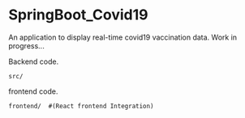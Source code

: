 # SpringBoot_Covid19
An application to display real-time covid19 vaccination data. Work in progress...

Backend code.

    src/ 

frontend code.

    frontend/  #(React frontend Integration)
